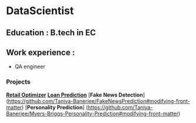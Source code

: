 # DataScientist

## Education : B.tech in EC

## Work experience :
- QA engineer

### Projects 
[**Retail Optimizer**](https://github.com/Taniya-Banerjee/RetailPriceOptimizerAnalysis#modifying-front-matter)
[**Loan Prediction**](https://github.com/Taniya-Banerjee/LoanPrediction#modifying-front-matter)
[**Fake News Detection**] (https://github.com/Taniya-Banerjee/FakeNewsPrediction#modifying-front-matter)
[**Personality Prediction**] (https://github.com/Taniya-Banerjee/Myers-Briggs-Personality-Prediction#modifying-front-matter)
  
